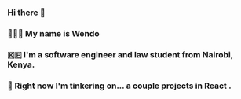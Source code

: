### Hi there 👋

  ###  👩🏻‍💻 My name is Wendo
  ###  🇰🇪 I'm a software engineer and law student from Nairobi, Kenya.
  ###  📱 Right now I'm tinkering on... a couple projects in React .
